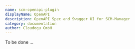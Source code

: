 ```yaml
---
name: scm-openapi-plugin
displayName: OpenAPI
description: OpenAPI Spec and Swagger UI for SCM-Manager
category: documentation
author: Cloudogu GmbH
---
```


To be done ...
